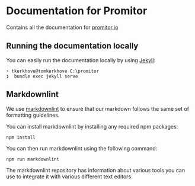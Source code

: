 # Documentation for Promitor

Contains all the documentation for [promitor.io](https://promitor.io)

## Running the documentation locally

You can easily run the documentation locally by using [Jekyll](https://jekyllrb.com/docs/):

```shell
⚡ tkerkhove@tomkerkhove C:\promitor
❯  bundle exec jekyll serve
```

## Markdownlint

We use [markdownlint](https://github.com/DavidAnson/markdownlint)
to ensure that our markdown follows the same set of formatting guidelines.

You can install markdownlint by installing any required npm packages:

```shell
npm install
```

You can then run markdownlint using the following command:

```shell
npm run markdownlint
```

The markdownlint repository has information about various tools you can use to
integrate it with various different text editors.
